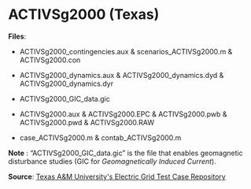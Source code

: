 # ACTIVSg2000 (Texas)

**Files**:

- ACTIVSg2000_contingencies.aux & scenarios_ACTIVSg2000.m & ACTIVSg2000.con

- ACTIVSg2000_dynamics.aux & ACTIVSg2000_dynamics.dyd & ACTIVSg2000_dynamics.dyr

- ACTIVSg2000_GIC_data.gic

- ACTIVSg2000.aux & ACTIVSg2000.EPC & ACTIVSg2000.pwb & ACTIVSg2000.pwd & ACTIVSg2000.RAW

- case_ACTIVSg2000.m & contab_ACTIVSg2000.m

**Note** : “ACTIVSg2000_GIC_data.gic” is the file that enables geomagnetic disturbance studies (GIC for *Geomagnetically Induced Current*).

**Source**: [Texas A&M University's Electric Grid Test Case Repository](https://electricgrids.engr.tamu.edu/electric-grid-test-cases/)